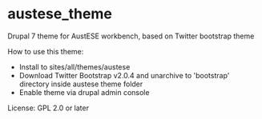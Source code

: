 austese_theme
=============

Drupal 7 theme for AustESE workbench, based on Twitter bootstrap theme

How to use this theme:

* Install to sites/all/themes/austese
* Download Twitter Bootstrap v2.0.4 and unarchive to 'bootstrap' directory inside austese theme folder
* Enable theme via drupal admin console

License: GPL 2.0 or later